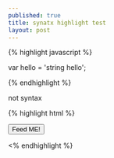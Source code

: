 ```yaml
---
published: true
title: synatx highlight test
layout: post
---
```

{% highlight javascript %}

var hello = 'string hello';

{% endhighlight %}

not syntax


{% highlight html %}

<button id="feed">Feed ME!</button>

<% endhighlight %}